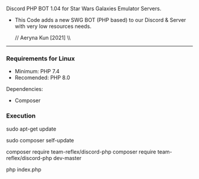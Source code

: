 Discord PHP BOT 1.04 for Star Wars Galaxies Emulator Servers.

* This Code adds a new SWG BOT (PHP based) to our
Discord & Server with very low resources needs.

   // Aeryna Kun [2021] \\\
 
 ----------------------------

### Requirements for Linux

- Minimum: PHP 7.4
- Recomended: PHP 8.0

Dependencies:
- Composer


### Execution

sudo apt-get update

sudo composer self-update

composer require team-reflex/discord-php
composer require team-reflex/discord-php dev-master

php index.php

